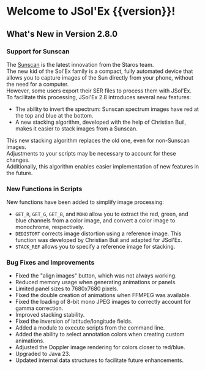 # Welcome to JSol'Ex {{version}}!

## What's New in Version 2.8.0

### Support for Sunscan

The [Sunscan](https://www.sunscan.net/) is the latest innovation from the Staros team.  
The new kid of the Sol'Ex family is a compact, fully automated device that allows you to capture images of the Sun directly from your phone, without the need for a computer.  
However, some users export their SER files to process them with JSol'Ex.  
To facilitate this processing, JSol'Ex 2.8 introduces several new features:

- The ability to invert the spectrum: Sunscan spectrum images have red at the top and blue at the bottom.
- A new stacking algorithm, developed with the help of Christian Buil, makes it easier to stack images from a Sunscan.

This new stacking algorithm replaces the old one, even for non-Sunscan images.  
Adjustments to your scripts may be necessary to account for these changes.  
Additionally, this algorithm enables easier implementation of new features in the future.

### New Functions in Scripts

New functions have been added to simplify image processing:

- `GET_R`, `GET_G`, `GET_B`, and `MONO` allow you to extract the red, green, and blue channels from a color image, and convert a color image to monochrome, respectively.
- `DEDISTORT` corrects image distortion using a reference image. This function was developed by Christian Buil and adapted for JSol'Ex.
- `STACK_REF` allows you to specify a reference image for stacking.

### Bug Fixes and Improvements

- Fixed the "align images" button, which was not always working.
- Reduced memory usage when generating animations or panels.
- Limited panel sizes to 7680x7680 pixels.
- Fixed the double creation of animations when FFMPEG was available.
- Fixed the loading of 8-bit mono JPEG images to correctly account for gamma correction.
- Improved stacking stability.
- Fixed the inversion of latitude/longitude fields.
- Added a module to execute scripts from the command line.
- Added the ability to select annotation colors when creating custom animations.
- Adjusted the Doppler image rendering for colors closer to red/blue.
- Upgraded to Java 23.
- Updated internal data structures to facilitate future enhancements.
